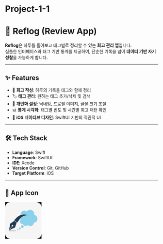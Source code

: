 # Project-1-1

# 📒 Reflog (Review App)

**Reflog**은 하루를 돌아보고 태그별로 정리할 수 있는 **회고 관리 앱**입니다.  
심플한 인터페이스와 태그 기반 통계를 제공하여, 단순한 기록을 넘어 **데이터 기반 자기 성찰**을 가능하게 합니다.

---

## ✨ Features
- 📝 **회고 작성**: 하루의 기록을 태그와 함께 정리
- 🏷 **태그 관리**: 원하는 태그 추가/삭제 및 검색
- 👤 **개인화 설정**: 닉네임, 프로필 이미지, 글꼴 크기 조절
- 📊 **통계 시각화**: 태그별 빈도 및 시간별 회고 패턴 확인
- 🎨 **iOS 네이티브 디자인**: SwiftUI 기반의 직관적 UI

---

## 🛠 Tech Stack
- **Language**: Swift
- **Framework**: SwiftUI
- **IDE**: Xcode
- **Version Control**: Git, GitHub
- **Target Platform**: iOS

---

## 📱 App Icon
<img src="Review/Review/Reflog/Assets.xcassets/AppIcon.appiconset/Team1_Icon.png" alt="App Icon" width="120" />

